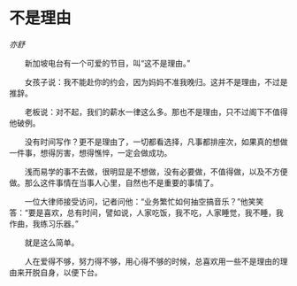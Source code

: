 # 不是理由

*亦舒*

　　新加坡电台有一个可爱的节目，叫“这不是理由。”

　　女孩子说：我不能赴你的约会，因为妈妈不准我晚归。这并不是理由，不过是推辞。

　　老板说：对不起，我们的薪水一律这么多。那也不是理由，只不过阁下不值得他破例。

　　没有时间写作？更不是理由了，一切都看选择，凡事都排座次，如果真的想做一件事，想得厉害，想得憔悴，一定会做成功。

　　浅而易学的事不去做，很明显是不想做，没有必要做，不值得做，以及不方便做。那么这件事情在当事人心里，自然也不是重要的事情了。

　　一位大律师接受访问，记者问他：“业务繁忙如何抽空搞音乐？”他笑笑答：“要是喜欢，总有时间，譬如说，人家吃饭，我不吃，人家睡觉，我不睡，我作曲，我练习乐器。”

　　就是这么简单。

　　人在爱得不够，努力得不够，用心得不够的时候，总喜欢用一些不是理由的理由来开脱自身，以便下台。